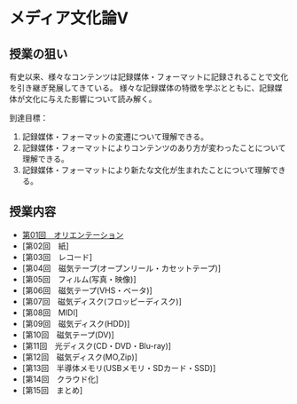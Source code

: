 # メディア文化論V

## 授業の狙い

有史以来、様々なコンテンツは記録媒体・フォーマットに記録されることで文化を引き継ぎ発展してきている。
様々な記録媒体の特徴を学ぶとともに、記録媒体が文化に与えた影響について読み解く。

到達目標：
1. 記録媒体・フォーマットの変遷について理解できる。
2. 記録媒体・フォーマットによりコンテンツのあり方が変わったことについて理解できる。
3. 記録媒体・フォーマットにより新たな文化が生まれたことについて理解できる。




## 授業内容

- [第01回　オリエンテーション](./mct5_01.md)
- [第02回　紙]
- [第03回　レコード]
- [第04回　磁気テープ(オープンリール・カセットテープ)]
- [第05回　フィルム(写真・映像)]
- [第06回　磁気テープ(VHS・ベータ)]
- [第07回　磁気ディスク(フロッピーディスク)]
- [第08回　MIDI]
- [第09回　磁気ディスク(HDD)]
- [第10回　磁気テープ(DV)]
- [第11回　光ディスク(CD・DVD・Blu-ray)]
- [第12回　磁気ディスク(MO,Zip)]
- [第13回　半導体メモリ(USBメモリ・SDカード・SSD)]
- [第14回　クラウド化]
- [第15回　まとめ]

